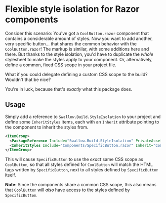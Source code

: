 # Flexible style isolation for Razor components

Consider this scenario: You've got a `CoolButton.razor` component that contains
a considerable amount of styles. Now you want to add another, very specific
button... that shares the common behavior with the `CoolButton.razor`! The
markup is similar, with some additions here and there. But thanks to the
style isolation, you'd have to duplicate the *whole* stylesheet to make the
styles apply to your component. Or, alternatively, define a common, fixed
CSS scope in your project file.

What if you could delegate defining a custom CSS scope to the build? Wouldn't
that be nice?

You're in luck, because that's *exactly* what this package does.

## Usage

Simply add a reference to `Swallow.Build.StyleIsolation` to your project and
define some `InheritStyles` items, each with an `Inherit` attribute pointing to
the component to inherit the styles from.

```xml
<ItemGroup>
  <PackageReference Include="Swallow.Build.StyleIsolation" PrivateAssets="all" ExcludeAssets="Runtime" />
  <InheritStyles Include="Components/SpecificButton.razor" Inherit="Components/CoolButton.razor" />
</ItemGroup>
```

This will cause `SpecificButton` to use the *exact* same CSS scope as
`CoolButton`, so that all styles defined for `CoolButton` will match the HTML
tags written by `SpecificButton`, next to all styles defined by `SpecificButton`
itself.

**Note**: Since the components share a common CSS scope, this also means that
`CoolButton` will *also* have access to the styles defined by `SpecificButton`.
